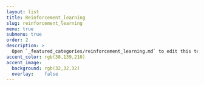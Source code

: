 ```yaml
---
layout: list
title: Reinforcement_learning
slug: reinforcement_learning
menu: true
submenu: true
order: 2
description: >
  Open `_featured_categories/reinforcement_learning.md` to edit this text.
accent_color: rgb(38,139,210)
accent_image:
  background: rgb(32,32,32)
  overlay:    false
---
```

